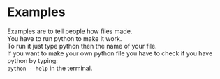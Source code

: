 # Examples  

Examples are to tell people how files made.  
You have to run python to make it work.  
To run it just type python then the name of your file.  
If you want to make your own python file you have to check if you have python by typing:   
`python --help` in the terminal.  

